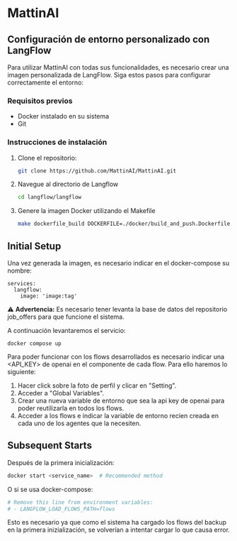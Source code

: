 # MattinAI

## Configuración de entorno personalizado con LangFlow

Para utilizar MattinAI con todas sus funcionalidades, es necesario crear una imagen personalizada de LangFlow. Siga estos pasos para configurar correctamente el entorno:

### Requisitos previos
- Docker instalado en su sistema
- Git

### Instrucciones de instalación

1. Clone el repositorio:
   ```bash
   git clone https://github.com/MattinAI/MattinAI.git
   ```

2. Navegue al directorio de Langflow
    ```bash
    cd langflow/langflow
    ```

3. Genere la imagen Docker utilizando el Makefile
    ```bash
    make dockerfile_build DOCKERFILE=./docker/build_and_push.Dockerfile VERSION=''
    ```

## Initial Setup

Una vez generada la imagen, es necesario indicar en el docker-compose su nombre:

```docker-compose 
services:
  langflow:
    image: 'image:tag'
```

⚠️ **Advertencia:** Es necesario tener levanta la base de datos del repositorio job_offers para que funcione el sistema.

A continuación levantaremos el servicio:
```
docker compose up 
```

Para poder funcionar con los flows desarrollados es necesario indicar una <API_KEY> de openai en el componente de cada flow. Para ello haremos lo siguiente:

1. Hacer click sobre la foto de perfil y clicar en "Setting".
2. Acceder a "Global Variables".
3. Crear una nueva variable de entorno que sea la api key de openai para poder reutilizarla en todos los flows.
4. Acceder a los flows e indicar la variable de entorno recien creada en cada uno de los agentes que la necesiten.

## Subsequent Starts
Después de la primera inicialización:

```bash
docker start <service_name>  # Recommended method
```
O si se usa docker-compose:

```yaml
# Remove this line from environment variables:
# - LANGFLOW_LOAD_FLOWS_PATH=flows
```

Esto es necesario ya que como el sistema ha cargado los flows del backup en la primera inizialización, se volverían a intentar cargar lo que causa error.
